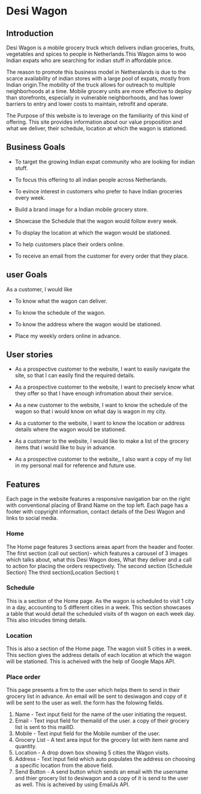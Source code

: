 # Desi Wagon
## Introduction
Desi Wagon is a mobile grocery truck which delivers indian groceries, fruits, vegetables and spices to people in Netherlands.This Wagon aims to woo Indian expats who are searching for indian stuff in affordable price.

The reason to promote this business model in Netheralands is due to the scarce availability of indian stores with a large pool of expats, 
mostly from Indian origin.The mobility of the truck allows for outreach to multiple neighborhoods at a time.
 Mobile grocery units are more effective to deploy than storefronts, especially in vulnerable neighborhoods,
and has lower barriers to entry and lower costs to maintain, retrofit and operate.

The Purpose of this website is to leverage on the familiarity of this kind of offering. This site provides information about our value proposition 
and what we deliver, their schedule, location at which the wagon is stationed.

## Business Goals
*   To target the growing Indian expat community who are looking for indian stuff.

*   To focus this offering to all indian people across Netherlands.

*   To evince interest in customers who prefer to have Indian groceries every week.

*   Build a brand image for a Indian mobile grocery store.

*   Showcase the Schedule that the wagon would follow every week.

*   To display the location at which the wagon would be stationed.

*   To help customers place their orders online.

*   To receive an email from the customer for every order that they place.

## user Goals

As a customer, I would like 

*   To know what the wagon can deliver.

*   To know the schedule of the wagon.

*   To know the address where the wagon would be stationed.

*   Place my weekly orders online in advance.

##  User stories
*   As a prospective customer to the website, I want to easily navigate the site, so that I can easily find the required details.

*   As a prospective customer to the website, I want to precisely know what they offer so that I have enough infromation about their service.

*   As a new customer to the website, I want to know the schedule of the wagon so that i would know on what day is wagon in my city.

*   As a customer to the website, I want to know the location or address details where the wagon would be stationed.

*   As a customer to the website, I would like to make a list of the grocery items that i would like to buy in advance.

*   As a prospective customer to the website,, I also want a copy of my list in my personal mail for reference and future use.

## Features
Each page in the website features a responsive navigation bar on the right with conventional placing of Brand Name on the top left. Each page has a footer with copyright information, contact details of the Desi Wagon and links to social media.

### Home
The Home page features 3 sections areas apart from the header and footer.
The first section (call out section)- which features a carousel of 3 images which talks about, what this Desi Wagon does, What they deliver and a call to action for placing the orders respectively.
The second section (Schedule Section) 
The third section(Location Section) t

### Schedule
This is a section of the Home page. As the wagon is scheduled to visit 1 city in a day, accounting to 5 different cities in a week. This section showcases a table that would detail the scheduled visits of th wagon on each week day. This also inlcudes timing details.

### Location
This is also a section of the Home page. The wagon visit 5 cities in a week. This section gives the address details of each location at which the wagon will be stationed. This is acheived with the help of Google Maps API.

### Place order
This page presents a frm to the user which helps them to send in their grocery list in advance. An email will be sent to desiwagon and copy of it will be sent to the user as well. 
the form has the folowing fields.
1.  Name - Text input field for the name of the user initiating the request.
2.  Email - Text input field for themaild of the user. a copy of their grocery list is sent to this mailID.
3.  Mobile - Text input field for the Mobile number of the user.
4.  Grocery List - A text area input for the grocery list with item name and quantity.
5.  Location -  A drop down box showing 5 cities the Wagon visits.
6.  Address  - Text Input field which auto populates the address on choosing a specific location from the above field.
7. Send Button - A send button which sends an email with the username and thier grocery list to desiwagon and a copy of it is send to the user as well.
    This is acheived by using EmailJs API.

